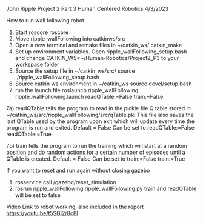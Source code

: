 John Ripple
Project 2 Part 3
Human Centered Robotics
4/3/2023

How to run wall following robot
1) Start roscore
	roscore
2) Move ripple_wallFollowing into catkinws/src
3) Open a new terminal and remake files in ~/catkin_ws/
	catkin_make
4) Set up environment variables. Open ripple_wallFollowing_setup.bash and change CATKIN_WS=~/Human-Robotics/Project2_P3 to your workspace folder
5) Source the setup file in ~/catkin_ws/src/
	source ./ripple_wallFollowing_setup.bash
6) Source catkin ws environment in ~/catkin_ws
	source devel/setup.bash
7) run the launch file
	roslaunch ripple_wallFollowing ripple_wallFollowing.launch readQTable:=False train:=False
	
7a) readQTable tells the program to read in the pickle file Q table stored in ~/catkin_ws/src/ripple_wallFollowing/src/qTable.pkl
This file also saves the last QTable used by the program upon exit which will update every time the program is run and exited.
Default = False
Can be set to
	readQTable:=False
	readQTable:=True

7b) train tells the program to run the training which will start at a random position and do random actions for a certain number of episodes until a QTable is created.
Default = False
Can be set to
	train:=False
	train:=True

If you want to reset and run again without closing gazebo
1) rosservice call /gazebo/reset_simulation
2) rosrun ripple_wallFollowing ripple_wallFollowing.py
	train and readQTable will be set to false

Video Link to robot working, also included in the report
https://youtu.be/t5SGl2r8c8I
